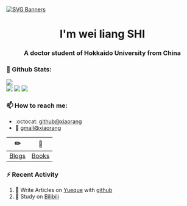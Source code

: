 [![SVG Banners](https://svg-banners.vercel.app/api?type=origin&text1=Welcom💖&width=1000&height=400)](https://github.com/Akshay090/svg-banners)

<h1 align="center">I'm wei liang SHI</h1>
<h3 align="center">A doctor student of Hokkaido University from China</h3>

### 🌈 Github Stats:
<a href="https://count.getloli.com"><img align="center" src="https://count.getloli.com/get/@xihuanxiaorang?theme=rule34"></a><br>
<img src = "https://github-readme-stats.vercel.app/api?username=xihuanxiaorang&bg_color=30,e96443,904e95&title_color=fff&text_color=fff">
<img src = "http://github-readme-streak-stats.herokuapp.com?user=xihuanxiaorang&theme=dracula">
<img src = "https://github-profile-summary-cards.vercel.app/api/cards/profile-details?username=xihuanxiaorang&theme=monokai">

### 📫 How to reach me:
- :octocat: [github@xiaorang](https://sspaino.github.io/weiliangshi.github.io/)
- :email: [gmail@xiaorang](shiweiliang@stumail.nwu.edu.cn)


| :pencil2: | :book:  |
| --- | --- |
| [Blogs](https://sspaino.github.io/weiliangshi.github.io/) | [Books](https://sspaino.github.io/weiliangshi.github.io/) |

### ⚡ Recent Activity
<!--START_SECTION:activity-->
1. 🍭 Write Articles on [Yueque](https://sspaino.github.io/weiliangshi.github.io/) with [github](https://sspaino.github.io/weiliangshi.github.io/)
2. 🍹 Study on [Bilibili](https://sspaino.github.io/weiliangshi.github.io/)
<!--END_SECTION:activity-->

<!--
**xihuanxiaorang/xihuanxiaorang** is a ✨ _special_ ✨ repository because its `README.md` (this file) appears on your GitHub profile.

Here are some ideas to get you started:

- 🔭 I’m currently working on ...
- 🌱 I’m currently learning ...
- 👯 I’m looking to collaborate on ...
- 🤔 I’m looking for help with ...
- 💬 Ask me about ...
- 📫 How to reach me: ...
- 😄 Pronouns: ...
- ⚡ Fun fact: ...
-->
